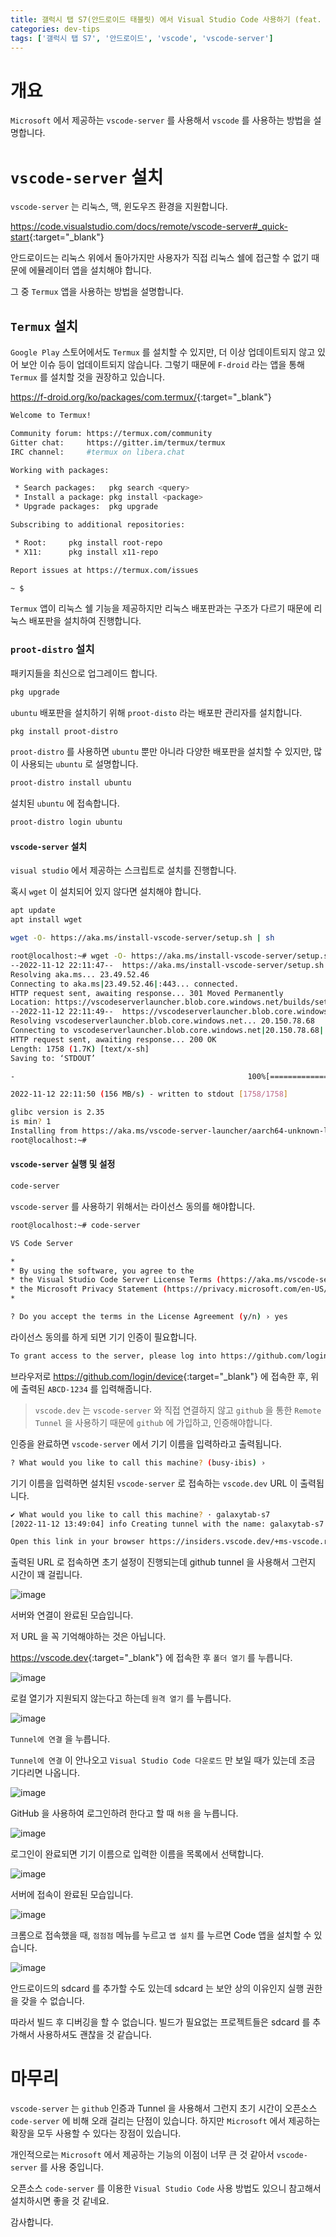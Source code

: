 ```yaml
---
title: 갤럭시 탭 S7(안드로이드 태블릿) 에서 Visual Studio Code 사용하기 (feat. vscode-server, vscode.dev)
categories: dev-tips
tags: ['갤럭시 탭 S7', '안드로이드', 'vscode', 'vscode-server']
---
```


# 개요

`Microsoft` 에서 제공하는 `vscode-server` 를 사용해서 `vscode` 를 사용하는 방법을 설명합니다. 

# `vscode-server` 설치

`vscode-server` 는 리눅스, 맥, 윈도우즈 환경을 지원합니다.

<https://code.visualstudio.com/docs/remote/vscode-server#_quick-start>{:target="_blank"}

안드로이드는 리눅스 위에서 돌아가지만 사용자가 직접 리눅스 쉘에 접근할 수 없기 때문에 에뮬레이터 앱을 설치해야 합니다.

그 중 `Termux` 앱을 사용하는 방법을 설명합니다.

## `Termux` 설치

`Google Play` 스토어에서도 `Termux` 를 설치할 수 있지만, 더 이상 업데이트되지 않고 있어 보안 이슈 등이 업데이트되지 않습니다. 그렇기 때문에 `F-droid` 라는 앱을 통해 `Termux` 를 설치할 것을 권장하고 있습니다.

<https://f-droid.org/ko/packages/com.termux/>{:target="_blank"}

```bash
Welcome to Termux!

Community forum: https://termux.com/community
Gitter chat:     https://gitter.im/termux/termux
IRC channel:     #termux on libera.chat

Working with packages:

 * Search packages:   pkg search <query>
 * Install a package: pkg install <package>
 * Upgrade packages:  pkg upgrade

Subscribing to additional repositories:

 * Root:     pkg install root-repo
 * X11:      pkg install x11-repo

Report issues at https://termux.com/issues

~ $
```

`Termux` 앱이 리눅스 쉘 기능을 제공하지만 리눅스 배포판과는 구조가 다르기 때문에 리눅스 배포판을 설치하여 진행합니다.

### `proot-distro` 설치

패키지들을 최신으로 업그레이드 합니다.

```bash
pkg upgrade
```

`ubuntu` 배포판을 설치하기 위해 `proot-disto` 라는 배포판 관리자를 설치합니다.

```bash
pkg install proot-distro
```

`proot-distro` 를 사용하면 `ubuntu` 뿐만 아니라 다양한 배포판을 설치할 수 있지만, 많이 사용되는 `ubuntu` 로 설명합니다.

```bash
proot-distro install ubuntu
```

설치된 `ubuntu` 에 접속합니다.

```bash
proot-distro login ubuntu
```

#### `vscode-server` 설치

`visual studio` 에서 제공하는 스크립트로 설치를 진행합니다.

혹시 `wget` 이 설치되어 있지 않다면 설치해야 합니다.

```bash
apt update
apt install wget
```

```bash
wget -O- https://aka.ms/install-vscode-server/setup.sh | sh
```

```bash
root@localhost:~# wget -O- https://aka.ms/install-vscode-server/setup.sh | sh
--2022-11-12 22:11:47--  https://aka.ms/install-vscode-server/setup.sh
Resolving aka.ms... 23.49.52.46
Connecting to aka.ms|23.49.52.46|:443... connected.
HTTP request sent, awaiting response... 301 Moved Permanently
Location: https://vscodeserverlauncher.blob.core.windows.net/builds/setup-scripts/setup.sh [following]
--2022-11-12 22:11:49--  https://vscodeserverlauncher.blob.core.windows.net/builds/setup-scripts/setup.sh
Resolving vscodeserverlauncher.blob.core.windows.net... 20.150.78.68
Connecting to vscodeserverlauncher.blob.core.windows.net|20.150.78.68|:443... connected.
HTTP request sent, awaiting response... 200 OK
Length: 1758 (1.7K) [text/x-sh]
Saving to: ‘STDOUT’

-                                                    100%[======================================================================================================================>]   1.72K  --.-KB/s    in 0s

2022-11-12 22:11:50 (156 MB/s) - written to stdout [1758/1758]

glibc version is 2.35
is min? 1
Installing from https://aka.ms/vscode-server-launcher/aarch64-unknown-linux-gnu
root@localhost:~#
```

#### `vscode-server` 실행 및 설정

```bash
code-server
```

`vscode-server` 를 사용하기 위해서는 라이선스 동의를 해야합니다.

```bash
root@localhost:~# code-server

VS Code Server

*
* By using the software, you agree to the
* the Visual Studio Code Server License Terms (https://aka.ms/vscode-server-license) and
* the Microsoft Privacy Statement (https://privacy.microsoft.com/en-US/privacystatement).
*

? Do you accept the terms in the License Agreement (y/n) › yes
```

라이선스 동의를 하게 되면 기기 인증이 필요합니다.

```bash
To grant access to the server, please log into https://github.com/login/device and use code ABCD-1234
```

브라우저로 <https://github.com/login/device>{:target="_blank"} 에 접속한 후, 위에 출력된 `ABCD-1234` 를 입력해줍니다.

> `vscode.dev` 는 `vscode-server` 와 직접 연결하지 않고 `github` 을 통한 `Remote Tunnel` 을 사용하기 때문에 `github` 에 가입하고, 인증해야합니다.

인증을 완료하면 `vscode-server` 에서 기기 이름을 입력하라고 출력됩니다.

```bash
? What would you like to call this machine? (busy-ibis) ›
```

기기 이름을 입력하면 설치된 `vscode-server` 로 접속하는 `vscode.dev` URL 이 출력됩니다.

```bash
✔ What would you like to call this machine? · galaxytab-s7
[2022-11-12 13:49:04] info Creating tunnel with the name: galaxytab-s7

Open this link in your browser https://insiders.vscode.dev/+ms-vscode.remote-server/galaxytab-s7
```

출력된 URL 로 접속하면 초기 설정이 진행되는데 github tunnel 을 사용해서 그런지 시간이 꽤 걸립니다.

![image](https://user-images.githubusercontent.com/261637/201477487-fcb80724-bbaa-4f60-9085-76234864460d.png)

서버와 연결이 완료된 모습입니다.

저 URL 을 꼭 기억해야하는 것은 아닙니다.

<https://vscode.dev>{:target="_blank"} 에 접속한 후 `폴더 열기` 를 누릅니다.

![image](https://user-images.githubusercontent.com/261637/201477732-4cb9c1cf-f6b2-4a3a-9d2b-f8dd47fe28c7.png)

로컬 열기가 지원되지 않는다고 하는데 `원격 열기` 를 누릅니다.

![image](https://user-images.githubusercontent.com/261637/201477821-e38fda93-9098-49b3-a202-bbaf5914f993.png)

`Tunnel에 연결` 을 누릅니다.

`Tunnel에 연결` 이 안나오고 `Visual Studio Code 다운로드` 만 보일 때가 있는데 조금 기다리면 나옵니다.

![image](https://user-images.githubusercontent.com/261637/201477900-8bc2f896-5ead-4ef9-b4a4-5de034397090.png)

GitHub 을 사용하여 로그인하려 한다고 할 때 `허용` 을 누릅니다.

![image](https://user-images.githubusercontent.com/261637/201478087-f54d07f3-e602-419d-bb58-791c0b34264f.png)

로그인이 완료되면 기기 이름으로 입력한 이름을 목록에서 선택합니다.

![image](https://user-images.githubusercontent.com/261637/201478170-81fa2b08-4caf-4b76-b61a-053d89275420.png)

서버에 접속이 완료된 모습입니다.

![image](https://user-images.githubusercontent.com/261637/201478354-22653ca1-0186-42cf-97fb-de5d174719a7.png)

크롬으로 접속했을 때, `점점점` 메뉴를 누르고 `앱 설치` 를 누르면 Code 앱을 설치할 수 있습니다.

![image](https://user-images.githubusercontent.com/261637/201478452-b520580c-8edd-4db7-8815-085f1f96b88a.png)

안드로이드의 sdcard 를 추가할 수도 있는데 sdcard 는 보안 상의 이유인지 실행 권한을 갖을 수 없습니다.

따라서 빌드 후 디버깅을 할 수 없습니다. 빌드가 필요없는 프로젝트들은 sdcard 를 추가해서 사용하셔도 괜찮을 것 같습니다.

# 마무리

`vscode-server` 는 `github` 인증과 Tunnel 을 사용해서 그런지 초기 시간이 오픈소스 `code-server` 에 비해 오래 걸리는 단점이 있습니다.
하지만 `Microsoft` 에서 제공하는 확장을 모두 사용할 수 있다는 장점이 있습니다.

개인적으로는 `Microsoft` 에서 제공하는 기능의 이점이 너무 큰 것 같아서 `vscode-server` 를 사용 중입니다.

오픈소스 `code-server` 를 이용한 `Visual Studio Code` 사용 방법도 있으니 참고해서 설치하시면 좋을 것 같네요.

감사합니다.
